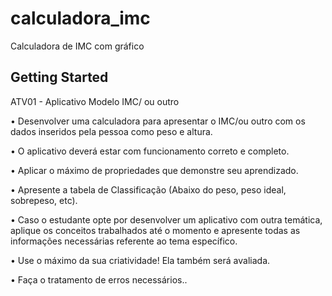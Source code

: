 # calculadora_imc

Calculadora de IMC com gráfico

## Getting Started

ATV01 - Aplicativo Modelo IMC/ ou outro

• Desenvolver uma calculadora para apresentar o IMC/ou outro com os dados inseridos pela pessoa como peso e altura.

• O aplicativo deverá estar com funcionamento correto e completo.

• Aplicar o máximo de propriedades que demonstre seu aprendizado.

• Apresente a tabela de Classificação (Abaixo do peso, peso ideal, sobrepeso, etc).

• Caso o estudante opte por desenvolver um aplicativo com outra temática, aplique os conceitos trabalhados até o momento e apresente todas as informações necessárias referente ao tema específico.

• Use o máximo da sua criatividade! Ela também será avaliada.

• Faça o tratamento de erros necessários..
